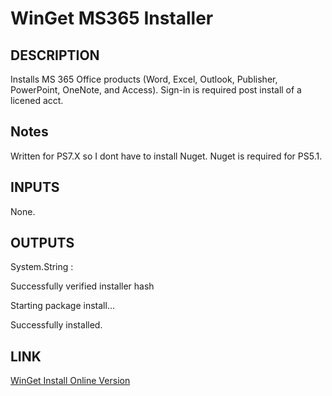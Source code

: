# WinGet MS365 Installer

## DESCRIPTION

Installs MS 365 Office products (Word, Excel, Outlook, Publisher, PowerPoint, OneNote, and Access). Sign-in is required post install of a licened acct.

## Notes

Written for PS7.X so I dont have to install Nuget. Nuget is required for PS5.1.

## INPUTS

None.

## OUTPUTS

System.String :

Successfully verified installer hash

Starting package install...

Successfully installed.

## LINK

[WinGet Install Online Version](https://learn.microsoft.com/en-us/windows/package-manager/winget/install)
